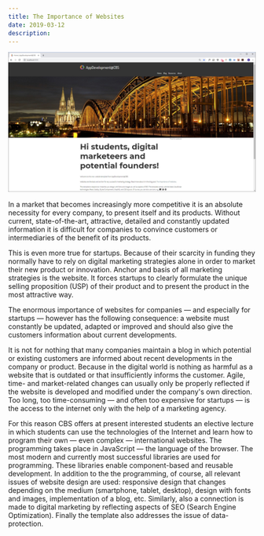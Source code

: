 ```yaml
---
title: The Importance of Websites
date: 2019-03-12
description:
---
```


![Fonts](img/1200/16x9/05.jpg)

In a market that becomes increasingly more competitive it is an absolute necessity for every company, to present itself and its products.
Without current, state-of-the-art, attractive, detailed and constantly updated information it is difficult for companies to convince customers or intermediaries of the benefit of its products.

This is even more true for startups. Because of their scarcity in funding they normally have to rely on digital marketing strategies alone in order to market their new product or innovation. Anchor and basis of all marketing strategies is the website. It forces startups to clearly formulate the unique selling proposition (USP) of their product and to present the product in the most attractive way.

The enormous importance of websites for companies — and especially for startups — however has the following consequence: a website must constantly be updated, adapted or improved and should also give the customers information about current developments.

It is not for nothing that many companies maintain a blog in which potential or existing customers are informed about recent developments in the company or product. Because in the digital world is nothing as harmful as a website that is outdated or that insufficiently informs the customer. Agile, time- and market-related changes can usually only be properly reflected if the website is developed and modified under the company's own direction. Too long, too time-consuming — and often too expensive for startups — is the access to the internet only with the help of a marketing agency.

For this reason CBS offers at present interested students an elective lecture in which students can use the technologies of the Internet and learn how to program their own — even complex — international websites. The programming takes place in JavaScript — the language of the browser. The most modern and currently most successful libraries are used for programming. These libraries enable component-based and reusable development. In addition to the the programming, of course, all relevant issues of website design are used: responsive design that changes depending on the medium (smartphone, tablet, desktop), design with fonts and images, implementation of a blog, etc. Similarly, also a connection is made to digital marketing by reflecting aspects of SEO (Search Engine Optimization). Finally the template also addresses the issue of data-protection.
